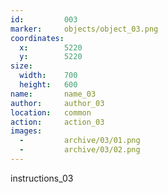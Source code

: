 ```yaml
---
id:			003
marker: 	objects/object_03.png
coordinates:
  x:		5220
  y:		5220
size:
  width:	700
  height:	600
name: 		name_03
author:		author_03
location: 	common
action: 	action_03
images:
  -			archive/03/01.png
  -			archive/03/02.png
---
```


instructions_03

